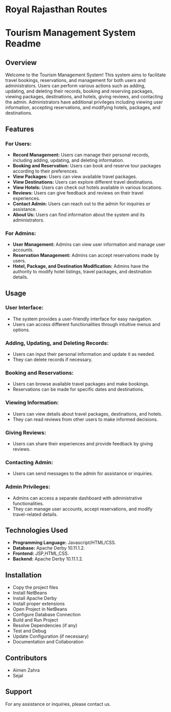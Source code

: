 # Royal Rajasthan Routes 

# Tourism Management System Readme

## Overview

Welcome to the Tourism Management System! This system aims to facilitate travel bookings, reservations, and management for both users and administrators. Users can perform various actions such as adding, updating, and deleting their records, booking and reserving packages, viewing packages, destinations, and hotels, giving reviews, and contacting the admin. Administrators have additional privileges including viewing user information, accepting reservations, and modifying hotels, packages, and destinations.

## Features

### For Users:
- **Record Management:** Users can manage their personal records, including adding, updating, and deleting information.
- **Booking and Reservation:** Users can book and reserve tour packages according to their preferences.
- **View Packages:** Users can view available travel packages.
- **View Destinations:** Users can explore different travel destinations.
- **View Hotels:** Users can check out hotels available in various locations.
- **Reviews:** Users can give feedback and reviews on their travel experiences.
- **Contact Admin:** Users can reach out to the admin for inquiries or assistance.
- **About Us:** Users can find information about the system and its administrators.

### For Admins:
- **User Management:** Admins can view user information and manage user accounts.
- **Reservation Management:** Admins can accept reservations made by users.
- **Hotel, Package, and Destination Modification:** Admins have the authority to modify hotel listings, travel packages, and destination details.

## Usage

### User Interface:
- The system provides a user-friendly interface for easy navigation.
- Users can access different functionalities through intuitive menus and options.

### Adding, Updating, and Deleting Records:
- Users can input their personal information and update it as needed.
- They can delete records if necessary.

### Booking and Reservations:
- Users can browse available travel packages and make bookings.
- Reservations can be made for specific dates and destinations.

### Viewing Information:
- Users can view details about travel packages, destinations, and hotels.
- They can read reviews from other users to make informed decisions.

### Giving Reviews:
- Users can share their experiences and provide feedback by giving reviews.

### Contacting Admin:
- Users can send messages to the admin for assistance or inquiries.

### Admin Privileges:
- Admins can access a separate dashboard with administrative functionalities.
- They can manage user accounts, accept reservations, and modify travel-related details.

## Technologies Used

- **Programming Language:** Javascript/HTML/CSS.
- **Database:** Apache Derby 10.11.1.2.
- **Frontend:** JSP,HTML,CSS.
- **Backend:** Apache Derby 10.11.1.2.

## Installation

- Copy the project files
- Install NetBeans
- Install Apache Derby
- Install proper extensions
- Open Project in NetBeans
- Configure Database Connection
- Build and Run Project
- Resolve Dependencies (if any)
- Test and Debug
- Update Configuration (if necessary)
- Documentation and Collaboration

## Contributors

- Aimen Zahra
- Sejal

## Support

For any assistance or inquiries, please contact us.



